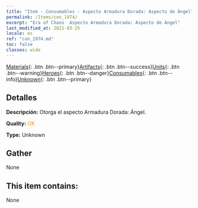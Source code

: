 ```yaml
---
title: "Item - Consumables - Aspecto Armadura Dorada: Aspecto de Ángel"
permalink: /Items/con_1974/
excerpt: "Era of Chaos  Aspecto Armadura Dorada: Aspecto de Ángel"
last_modified_at: 2021-03-25
locale: es
ref: "con_1974.md"
toc: false
classes: wide
---
```

 [Materials](/es/Items/){: .btn .btn--primary}[Artifacts](/es/Items/Artifacts/){: .btn .btn--success}[Units](/es/Items/Units/){: .btn .btn--warning}[Heroes](/es/Items/Heroes/){: .btn .btn--danger}[Consumables](/es/Items/Consumables/){: .btn .btn--info}[Unknown](/es/Items/Unknown/){: .btn .btn--primary}

## Detalles
 **Descripción:** Otorga el aspecto Armadura Dorada: Ángel.

 **Quality:** <span style="color: #FF8C00">OK</span>

 **Type:** Unknown

## Gather

  None

## This item contains:

  None

